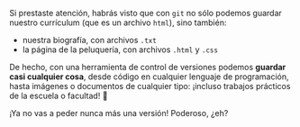 Si prestaste atención, habrás visto que con `git` no sólo podemos guardar nuestro currículum (que es un archivo `html`), sino también: 

* nuestra biografía, con archivos `.txt` 
* la página de la peluquería, con archivos `.html` y `.css`

De hecho, con una herramienta de control de versiones podemos **guardar casi cualquier cosa**, desde código en cualquier lenguaje de programación, hasta imágenes o documentos de cualquier tipo: ¡incluso trabajos prácticos de la escuela o facultad!  :school: 

¡Ya no vas a peder nunca más una versión! Poderoso, ¿eh?
